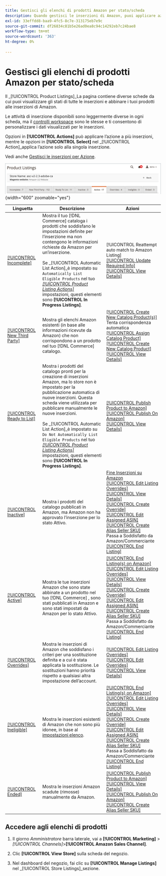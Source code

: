 ```yaml
---
title: Gestisci gli elenchi di prodotti Amazon per stato/scheda
description: Quando gestisci le inserzioni di Amazon, puoi applicare azioni alle inserzioni in base allo stato.
exl-id: 33effdd8-baa9-4fc5-8c7e-313175eb7e9c
source-git-commit: df26834c81b5e26ad0ea8c94c14292eb7c24bae8
workflow-type: tm+mt
source-wordcount: '363'
ht-degree: 0%

---
```


# Gestisci gli elenchi di prodotti Amazon per stato/scheda

Il _[!UICONTROL Product Listings]_La pagina contiene diverse schede da cui puoi visualizzare gli stati di tutte le inserzioni e abbinare i tuoi prodotti alle inserzioni di Amazon.

Le attività di inserzione disponibili sono leggermente diverse in ogni scheda, ma il [controlli workspace](./workspace-controls.md) sono le stesse e ti consentono di personalizzare i dati visualizzati per le inserzioni.

Opzioni in **[!UICONTROL Actions]** può applicare l’azione a più inserzioni, mentre le opzioni in **[!UICONTROL Select]** nel _[!UICONTROL Action]_applica l’azione solo alla singola inserzione.

Vedi anche [Gestisci le inserzioni per Azione](./managing-listings-by-action.md).

![Schede Elenco prodotti](assets/amazon-product-listings-tabs.png){width="600" zoomable="yes"}

| Linguetta | Descrizione | Azioni |
|--- |--- |--- |
| [[!UICONTROL Incomplete]](./incomplete-listings.md) | Mostra il tuo [!DNL Commerce] cataloga i prodotti che soddisfano le impostazioni definite per l’inserzione ma non contengono le informazioni richieste da Amazon per un’inserzione.<br><br>Se _[!UICONTROL Automatic List Action]_è impostato su `Automatically List Eligible Products` nel tuo [_[!UICONTROL Product Listing Actions]_](./product-listing-actions.md) impostazioni, questi elementi sono **[!UICONTROL In Progress Listings]**. | [!UICONTROL Reattempt auto match to Amazon Listing]<br>[[!UICONTROL Update Required Info]](./amazon-manually-update-incomplete-listing.md)<br>[[!UICONTROL View Details]](./product-listing-details.md) |
| [[!UICONTROL New Third Party]](./new-third-party-listings.md) | Mostra gli elenchi Amazon esistenti (in base alle informazioni ricevute da Amazon) che non corrispondono a un prodotto nel tuo [!DNL Commerce] catalogo. | [[!UICONTROL Create New Catalog Product(s)]](./creating-assigning-catalog-products.md)<br>Tenta corrispondenza automatica<br>[[!UICONTROL Assign Catalog Product]](./creating-assigning-catalog-products.md)<br>[[!UICONTROL Create New Catalog Product]](./creating-assigning-catalog-products.md)<br>[[!UICONTROL View Details]](./product-listing-details.md) |
| [[!UICONTROL Ready to List]](./ready-to-list.md) | Mostra i prodotti del catalogo pronti per la creazione di inserzioni Amazon, ma lo store non è impostato per la pubblicazione automatica di nuove inserzioni. Questa scheda viene utilizzata per pubblicare manualmente le nuove inserzioni.<br><br>Se _[!UICONTROL Automatic List Action]_è impostato su `Do Not Automatically List Eligible Products` nel tuo [_[!UICONTROL Product Listing Actions]_](./product-listing-actions.md) impostazioni, questi elementi sono **[!UICONTROL In Progress Listings]**. | [[!UICONTROL Publish Product to Amazon]](./publish-listings-manually.md)<br>[[!UICONTROL Publish On Amazon]](./publish-listings-manually.md)<br>[[!UICONTROL View Details]](./product-listing-details.md) |
| [[!UICONTROL Inactive]](./inactive-listings.md) | Mostra i prodotti del catalogo pubblicati in Amazon, ma Amazon non ha approvato l’inserzione per lo stato Attivo. | [Fine Inserzioni su Amazon](./end-listings-manually.md)<br>[[!UICONTROL Edit Listing Overrides]](./creating-editing-overrides.md)<br>[[!UICONTROL View Details]](./product-listing-details.md)<br>[[!UICONTROL Create Override]](./creating-editing-overrides.md)<br>[[!UICONTROL Edit Assigned ASIN]](./edit-assigned-asin.md)<br>[[!UICONTROL Create Alias Seller SKU]](./create-alias-seller-sku.md#region-specific)<br>Passa a Soddisfatto da Amazon/Commerciante<br>[[!UICONTROL End Listing]](./end-listings-manually.md) |
| [[!UICONTROL Active]](./active-listings.md) | Mostra le tue inserzioni Amazon che sono state abbinate a un prodotto nel tuo [!DNL Commerce] , sono stati pubblicati in Amazon e sono stati impostati da Amazon per lo stato Attivo. | [[!UICONTROL End Listing(s) on Amazon]](./end-listings-manually.md)<br>[[!UICONTROL Edit Listing Overrides]](./creating-editing-overrides.md)<br>[[!UICONTROL View Details]](./product-listing-details.md)<br>[[!UICONTROL Create Override]](./creating-editing-overrides.md)<br>[[!UICONTROL Edit Assigned ASIN]](./edit-assigned-asin.md)<br>[[!UICONTROL Create Alias Seller SKU]](./create-alias-seller-sku.md#region-specific)<br>Passa a Soddisfatto da Amazon/Commerciante<br>[[!UICONTROL End Listing]](./end-listings-manually.md) |
| [[!UICONTROL Overrides]](./overrides.md) | Mostra le inserzioni di Amazon che soddisfano i criteri per una sostituzione definita e a cui è stata applicata la sostituzione. Le sostituzioni hanno priorità rispetto a qualsiasi altra impostazione dell’account. | [[!UICONTROL Edit Listing Overrides]](./creating-editing-overrides.md)<br>[[!UICONTROL Edit Overrides]](./creating-editing-overrides.md)<br>[[!UICONTROL View Details]](./product-listing-details.md) |
| [[!UICONTROL Ineligible]](./ineligible-listings.md) | Mostra le inserzioni esistenti di Amazon che non sono più idonee, in base al [impostazioni elenco](./listing-settings.md). | [[!UICONTROL End Listing(s) on Amazon]](./end-listings-manually.md)<br>[[!UICONTROL Edit Listing Overrides]](./creating-editing-overrides.md)<br>[[!UICONTROL View Details]](./product-listing-details.md)<br>[[!UICONTROL Create Override]](./creating-editing-overrides.md)<br>[[!UICONTROL Edit Assigned ASIN]](./edit-assigned-asin.md)<br>[[!UICONTROL Create Alias Seller SKU]](./create-alias-seller-sku.md#region-specific)<br>Passa a Soddisfatto da Amazon/Commerciante<br>[[!UICONTROL End Listing]](./end-listings-manually.md) |
| [[!UICONTROL Ended]](./ended-listings.md) | Mostra le inserzioni Amazon scadute (rimosse) manualmente da Amazon. | [[!UICONTROL Publish Product to Amazon]](./publish-listings-manually.md)<br>[[!UICONTROL View Details]](./product-listing-details.md)<br>[[!UICONTROL Publish On Amazon]](./publish-listings-manually.md)<br>[[!UICONTROL Create Alias Seller SKU]](./create-alias-seller-sku.md#region-specific) |

## Accedere agli elenchi di prodotti

1. Il giorno _Amministratore_ barra laterale, vai a **[!UICONTROL Marketing]** > _[!UICONTROL Channels]_>**[!UICONTROL Amazon Sales Channel]**.

1. Clic **[!UICONTROL View Store]** sulla scheda del negozio.

1. Nel dashboard del negozio, fai clic su **[!UICONTROL Manage Listings]** nel _[!UICONTROL Store Listings]_sezione.
